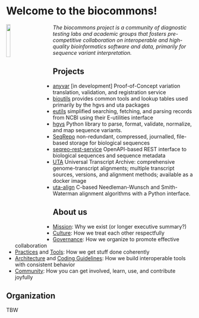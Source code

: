 
# Welcome to the biocommons!

<img width="15%" src="images/biocommons logo2.png" style="float: left; margin-right: 50px;">

*The biocommons project is a community of diagnostic testing labs and academic
groups that fosters pre-competitive collaboration on interoperable and
high-quality bioinformatics software and data, primarily  for sequence variant
interpretation.*

## Projects

- [anyvar](https://github.com/biocommons/anyvar)
  [in development] Proof-of-Concept variation translation, validation, and registration service
- [bioutils](https://github.com/biocommons/bioutils)
  provides common tools and lookup tables used primarily by the hgvs and uta packages
- [eutils](https://github.com/biocommons/eutils) simplified searching, fetching, and parsing records
  from NCBI using their E-utilities interface
- [hgvs](https://github.com/biocommons/hgvs)
  Python library to parse, format, validate, normalize, and map sequence variants.
- [SeqRepo](https://github.com/biocommons/biocommons.seqrepo)
  non-redundant, compressed, journalled, file-based storage for biological sequences
- [seqreo-rest-service](https://github.com/biocommons/seqrepo-rest-service)
  OpenAPI-based REST interface to biological sequences and sequence metadata
- [UTA](https://github.com/biocommons/uta)
  Universal Transcript Archive: comprehensive genome-transcript
  alignments; multiple transcript sources, versions, and alignment
  methods; available as a docker image
- [uta-align](https://github.com/biocommons/uta-align)
  C-based Needleman-Wunsch and Smith-Waterman alignment algorithms with a Python interface.

## About us

- [Mission](mission.md): Why we exist (or longer executive summary?)
- [Culture](culture.md): How we treat each other respectfully
- [Governance](governance.md): How we organize to promote effective collaboration
- [Practices](practices.md) and [Tools](tools.md): How we get stuff done coherently
- [Architecture](architecture.md) and [Coding Guidelines](coding-guidelines.md): How we build interoperable tools with consistent behavior
- [Community](community.md): How you can get involved, learn, use, and contribute joyfully


## Organization

TBW

